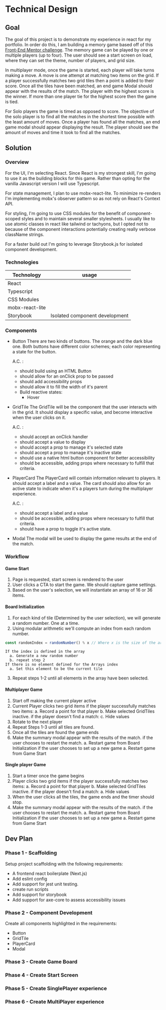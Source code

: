 # Technical Design

## Goal

The goal of this project is to demonstrate my experience in react for my portfolio. In order do this, I am building a memory game based off of this [Front-End Mentor
challenge](https://www.frontendmentor.io/challenges/memory-game-vse4WFPvM/hub/memory-game-v65cSOs-6). The memory game can be played by one or multiple players (up to four). The user should see a start screen on load, where they can set the theme, number of players, and grid size.

In multiplayer mode, once the game is started, each player will take turns making a move. A move is one attempt at matching two items on the grid. If a player successfully matches two grid tiles then a point is added to their score. Once all the tiles have been matched, an end game Modal should appear with the results of the match. The player with the highest score is the winner. If more than one player tie for the highest score then the game is tied.

For Solo players the game is timed as opposed to score. The objective of the solo player is to find all the matches in the shortest time possible with the least amount of moves. Once a player has found all the matches, an end game modal should appear displaying the result. The player should see the amount of moves and time it took to find all the matches.

## Solution

### Overview
For the UI, I'm selecting React. Since React is my strongest skill, I'm going to use it as the building blocks for this game. Rather than opting for the vanilla Javascript version I will use Typescript.

For state management, I plan to use mobx-react-lite. To minimize re-renders I'm implementing mobx's observer pattern so as not rely on React's Context API.

For styling, I'm going to use CSS modules for the benefit of component-scoped styles and to maintain several smaller stylesheets. I usually like to use atomic classes in react like tailwind or tachyons, but I opted not to because of the component interactions potentially creating really verbose className strings.

For a faster build out I'm going to leverage Storybook.js for isolated component development.

### Technologies

| Technology | usage |
| ---------- | --- |
| React |
| Typescript |
| CSS Modules |
| mobx-react-lite |
| Storybook | Isolated component development

### Components

- Button
  There are two kinds of buttons. The orange and the dark blue one. Both buttons have different color schemes; each color representing a state for the button.

  A.C. :
  - should build using an HTML Button
  - should allow for an onClick prop to be passed
  - should add accessibility props
  - should allow it to fill the width of it's parent
  - Build reactive states:
    - Hover

- GridTile
  The GridTile will be the component that the user interacts with in the grid. It should display a specific value, and become interactive when the user clicks on it.

  A.C. :
  - should accept an onClick handler
  - should accept a value to display
  - should accept a prop to manage it's selected state
  - should accept a prop to manage it's inactive state
  - should use a native html button component for better accessibility
  - should be accessible, adding props where necessary to fulfill that criteria.


- PlayerCard
  The PlayerCard will contain information relevant to players. It should accept a label and a value. The card should also allow for an active state to indicate when it's a players turn during the multiplayer experience.

  A.C. :
  - should accept a label and a value
  - should be accessible, adding props where necessary to fulfill that criteria.
  - should have a prop to toggle it's active state.

- Modal
  The modal will be used to display the game results at the end of the match.

### Workflow

#### Game Start
1. Page is requested, start screen is rendered to the user
2. User clicks a CTA to start the game. We should capture game settings.
3. Based on the user's selection, we will instantiate an array of 16 or 36 items.

#### Board Initialization
1. For each kind of tile (Determined by the user selection), we will generate a random number. One at a time.
2. Using modular arithmetic we'll compute an index from each random number.
```js
const randomIndex = randomNumber() % x // Where x is the size of the array
```
    If the index is defined in the array
      a. Generate a new random number
      b. repeat step 2
    If there is no element defined for the Arrays index
      a. Set this element to be the current tile
3. Repeat steps 1-2 until all elements in the array have been selected.

#### Multiplayer Game

1. Start off making the current player active
2. Current Player clicks two grid items
    if the player successfully matches two items:
      a. Record a point for that player
      b. Make selected GridTiles inactive.
    if the player doesn't find a match:
      c. Hide values
3. Rotate to the next player
4. Repeat Steps 1-3 until all tiles are found.
5. Once all the tiles are found the game ends
6. Make the summary modal appear with the results of the match.
    if the user chooses to restart the match.
      a. Restart game from Board Initialization
    if the user chooses to set up a new game
      a. Restart game from Game Start

#### Single player Game

1. Start a timer once the game begins
2. Player clicks two grid items
    if the player successfully matches two items:
      a. Record a point for that player
      b. Make selected GridTiles inactive.
    if the player doesn't find a match:
      a. Hide values
3. When the user clicks all the tiles, the game ends and the timer should stop.
4. Make the summary modal appear with the results of the match.
    if the user chooses to restart the match.
      a. Restart game from Board Initialization
    if the user chooses to set up a new game
      a. Restart game from Game Start

## Dev Plan

### Phase 1 - Scaffolding
  Setup project scaffolding with the following requirements:
  - A frontend react boilerplate (Next.js)
  - Add eslint config
  - Add support for jest unit testing.
  - create run scripts
  - Add support for storybook
  - Add support for axe-core to assess accessibility issues

### Phase 2 - Component Development
  Create all components highlighted in the requirements:
  - Button
  - GridTile
  - PlayerCard
  - Modal

### Phase 3 - Create Game Board

### Phase 4 - Create Start Screen

### Phase 5 - Create SinglePlayer experience

### Phase 6 - Create MultiPlayer experience